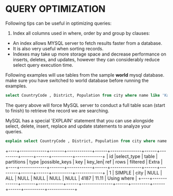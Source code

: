 # QUERY OPTIMIZATION
Following tips can be useful in optimizing queries:

1. Index all columns used in where, order by and group by clauses:
- An index allows MYSQL server to fetch results faster from a database. 
- It is also very useful when sorting records.
- Indexes may take up more storage space and decrease performance on inserts, deletes, and updates, however they can considerably reduce select query execution time.

Following examples will use tables from the sample **world** mysql database.
make sure you have switched to world database before running the examples.

```sql
select CountryCode , District, Population from city where name like 'Ka%';
```
The query above will force MySQL server to conduct a full table scan (start to finish) to retrieve the record we are searching.

MySQL has a special 'EXPLAIN' statement that you can use alongside select, delete, insert, replace and update statements to analyze your queries.

```sql
explain select CountryCode , District, Population from city where name like 'Ka%';
```

+----+-------------+-------+------------+------+---------------+------+---------+------+------+----------+-------------+
| id |select\_type | table | partitions | type |possible\_keys | key  | key\_len| ref  | rows | filtered | Extra       |
+----+-------------+-------+------------+------+---------------+------+---------+------+------+----------+-------------+
|  1 | SIMPLE      | city  | NULL       | ALL  | NULL          | NULL | NULL    | NULL | 4187 |    11.11 | Using where |
+----+-------------+-------+------------+------+---------------+------+---------+------+------+----------+-------------+


